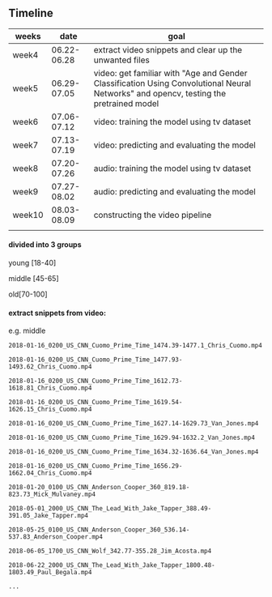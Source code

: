 ## Timeline

| weeks  | date        | goal                                                         |
| ------ | ----------- | ------------------------------------------------------------ |
| week4  | 06.22-06.28 | extract video snippets and clear up the unwanted files       |
| week5  | 06.29-07.05 | video: get familiar with "Age and Gender Classification Using Convolutional Neural Networks"  and opencv, testing the pretrained model |
| week6  | 07.06-07.12 | video: training the model using tv dataset                   |
| week7  | 07.13-07.19 | video: predicting and evaluating the model                   |
| week8  | 07.20-07.26 | audio: training the model using tv dataset                   |
| week9  | 07.27-08.02 | audio: predicting and evaluating the model                   |
| week10 | 08.03-08.09 | constructing the video pipeline                              |
|        |             |                                                              |

#### divided into 3 groups

young [18-40]

middle [45-65]

old[70-100]

#### extract snippets from video:

e.g. middle

```
2018-01-16_0200_US_CNN_Cuomo_Prime_Time_1474.39-1477.1_Chris_Cuomo.mp4

2018-01-16_0200_US_CNN_Cuomo_Prime_Time_1477.93-1493.62_Chris_Cuomo.mp4

2018-01-16_0200_US_CNN_Cuomo_Prime_Time_1612.73-1618.81_Chris_Cuomo.mp4

2018-01-16_0200_US_CNN_Cuomo_Prime_Time_1619.54-1626.15_Chris_Cuomo.mp4

2018-01-16_0200_US_CNN_Cuomo_Prime_Time_1627.14-1629.73_Van_Jones.mp4

2018-01-16_0200_US_CNN_Cuomo_Prime_Time_1629.94-1632.2_Van_Jones.mp4

2018-01-16_0200_US_CNN_Cuomo_Prime_Time_1634.32-1636.64_Van_Jones.mp4

2018-01-16_0200_US_CNN_Cuomo_Prime_Time_1656.29-1662.04_Chris_Cuomo.mp4

2018-01-20_0100_US_CNN_Anderson_Cooper_360_819.18-823.73_Mick_Mulvaney.mp4

2018-05-01_2000_US_CNN_The_Lead_With_Jake_Tapper_388.49-391.05_Jake_Tapper.mp4

2018-05-25_0100_US_CNN_Anderson_Cooper_360_536.14-537.83_Anderson_Cooper.mp4

2018-06-05_1700_US_CNN_Wolf_342.77-355.28_Jim_Acosta.mp4

2018-06-22_2000_US_CNN_The_Lead_With_Jake_Tapper_1800.48-1803.49_Paul_Begala.mp4

...
```



